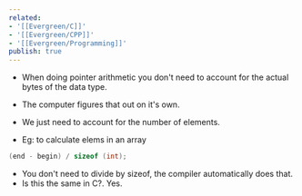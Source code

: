 ```yaml
---
related:
- '[[Evergreen/C]]'
- '[[Evergreen/CPP]]'
- '[[Evergreen/Programming]]'
publish: true
---
```


- When doing pointer arithmetic you don't need to account for the actual bytes of the data type.
- The computer figures that out on it's own.
- We just need to account for the number of elements.

- Eg: to calculate elems in an array
```cpp
(end - begin) / sizeof (int);
```
- You don't need to divide by sizeof, the compiler automatically does that.
- Is this the same in C?. Yes.